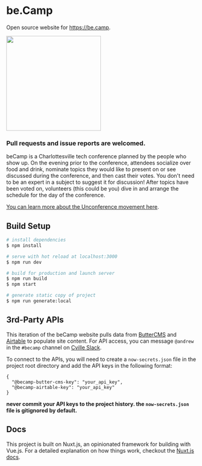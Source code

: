 # be.Camp

Open source website for https://be.camp.

<img src="https://raw.githubusercontent.com/wearebraid/be.camp/master/static/beCampLogo1.png" width="250">

### Pull requests and issue reports are welcomed.

beCamp is a Charlottesville tech conference planned by the people who show up. On the evening prior to the conference, attendees socialize over food and drink, nominate topics they would like to present on or see discussed during the conference, and then cast their votes. You don't need to be an expert in a subject to suggest it for discussion! After topics have been voted on, volunteers (this could be you) dive in and arrange the schedule for the day of the conference.

[You can learn more about the Unconference movement here](https://en.wikipedia.org/wiki/Unconference).

## Build Setup

``` bash
# install dependencies
$ npm install

# serve with hot reload at localhost:3000
$ npm run dev

# build for production and launch server
$ npm run build
$ npm start

# generate static copy of project
$ npm run generate:local
```

## 3rd-Party APIs
This iteration of the beCamp website pulls data from [ButterCMS](https://buttercms.com) and [Airtable](https://airtable.com) to populate site content. For API access, you can message `@andrew` in the `#becamp` channel on [Cville Slack](http://bit.ly/slack-cville).

To connect to the APIs, you will need to create a `now-secrets.json` file in the project root directory and add the API keys in the following format:

```
{
  "@becamp-butter-cms-key": "your_api_key",
  "@becamp-airtable-key": "your_api_key"
}
```

**never commit your API keys to the project history. the `now-secrets.json` file is gitignored by default.**

## Docs
This project is built on Nuxt.js, an opinionated framework for building with Vue.js. For a detailed explanation on how things work, checkout the [Nuxt.js docs](https://github.com/nuxt/nuxt.js).

